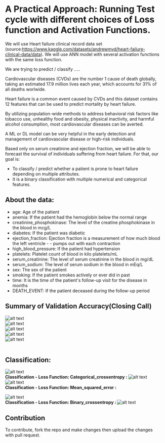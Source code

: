 # A Practical Approach: Running Test cycle with different choices of Loss function and Activation Functions.

We will use Heart failure clinical record data set (source:https://www.kaggle.com/datasets/andrewmvd/heart-failure-clinical-data/data). We will use ANN model with several activation functions with the same loss function.

We are trying to predict / classify …..  

Cardiovascular diseases (CVDs) are the number 1 cause of death globally, taking an estimated 17.9 million lives each year, which accounts for 31% of all deaths worlwide.

Heart failure is a common event caused by CVDs and this dataset contains 12 features that can be used to predict mortality by heart failure.

By utilizing population-wide methods to address behavioral risk factors like tobacco use, unhealthy food and obesity, physical inactivity, and harmful alcohol consumption, most cardiovascular diseases can be averted.

A ML or DL model can be very helpful in the early detection and management of cardiovascular disease or high-risk individuals.

Based only on serum creatinine and ejection fraction, we will be able to forecast the survival of individuals suffering from heart failure. For that, our goal is:

- To classify / predict whether a patient is prone to heart failure depending on multiple attributes.
- It is a binary classification with multiple numerical and categorical features.


## About the data:
- age: Age of the patient
- anemia: If the patient had the hemoglobin below the normal range
- creatinine_phosphokinase: The level of the creatine phosphokinase in the blood in mcg/L
- diabetes: If the patient was diabetic
- ejection_fraction: Ejection fraction is a measurement of how much blood the left ventricle - - pumps out with each contraction
- high_blood_pressure: If the patient had hypertension
- platelets: Platelet count of blood in kilo platelets/mL
- serum_creatinine: The level of serum creatinine in the blood in mg/dL
- serum_sodium: The level of serum sodium in the blood in mEq/L
- sex: The sex of the patient
- smoking: If the patient smokes actively or ever did in past
- time: It is the time of the patient's follow-up visit for the disease in months
- DEATH_EVENT: If the patient deceased during the follow-up period

## Summary of Validation Accuracy(Closing Call)
![alt text](media/tb1.PNG)</br>
![alt text](media/tb2.PNG)</br>
![alt text](media/image10.png)</br>
![alt text](media/tb3.PNG)</br>
![alt text](media/image9.png)</br></br>

## Classification:
![alt text](media/tb4.PNG)</br>
<b>Classification - Loss Function: Categorical_crossentropy : </b>
![alt text](media/image2.png)</br>
![alt text](media/tb5.PNG)</br>
<b>Classification - Loss Function: Mean_squared_error :</b>

![alt text](media/tb6.PNG)</br>
<b>Classification - Loss Function: Binary_crossentropy : </b>
![alt text](media/image4.png)</br>

## Contribution
To contribute, fork the repo and make changes then upload the changes with pull request.
